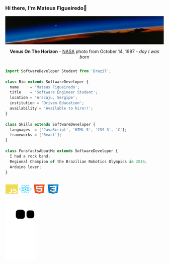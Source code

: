 ### Hi there, I'm Mateus Figueiredo👋
<div style="display: flex; flex-direction: column;">
  <img width="100%" src="venus.png">
  <div align="center"><p><strong>Venus On The Horizon</strong> - <a href="https://www.nasa.gov/">NASA</a> photo from October 14, 1997 - <i>day I was born</i></p></div>
</div>

```js
import SoftwareDeveloper Student from 'Brazil';

class Bio extends SoftwareDeveloper {
  name     = 'Mateus Figueiredo';
  title    = 'Software Engineer Student';
  location = 'Aracaju, Sergipe';
  institution = 'Driven Education';
  availability = 'Available to hire!!';
}

class Skills extends SoftwareDeveloper {
  languages  = ['JavaScript', 'HTML 5', 'CSS 3', 'C'];
  frameworks = ['React'];
}

class FunsfactsAboutMe extends SoftwareDeveloper {
  I had a rock band;
  Regional Champion of the Brazilian Robotics Olympics in 2016;
  Arduino lover;
}
```

<div style=""><br>
  <img alt="Js" height="30" width="40" src="https://raw.githubusercontent.com/devicons/devicon/master/icons/javascript/javascript-plain.svg">
  <img alt="React" height="30" width="40" src="https://raw.githubusercontent.com/devicons/devicon/master/icons/react/react-original.svg">
  <img alt="HTML" height="30" width="40" src="https://raw.githubusercontent.com/devicons/devicon/master/icons/html5/html5-original.svg">
  <img alt="CSS" height="30" width="40" src="https://raw.githubusercontent.com/devicons/devicon/master/icons/css3/css3-original.svg">
</div>

![Snake animation](https://github.com/kirodoras/kirodoras/blob/output/github-contribution-grid-snake.svg)
